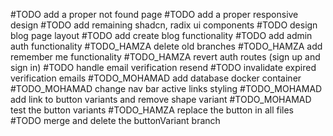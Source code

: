#TODO add a proper not found page
#TODO add a proper responsive design
#TODO add remaining shadcn, radix ui components
#TODO design blog page layout
#TODO add create blog functionality
#TODO add admin auth functionality
#TODO_HAMZA delete old branches
#TODO_HAMZA add remember me functionality
#TODO_HAMZA revert auth routes (sign up and sign in)
#TODO handle email verification resend
#TODO invalidate expired verification emails
#TODO_MOHAMAD add database docker container
#TODO_MOHAMAD change nav bar active links styling
#TODO_MOHAMAD add link to button variants and remove shape variant
#TODO_MOHAMAD test the button variants
#TODO_HAMZA replace the button in all files
#TODO merge and delete the buttonVariant branch
